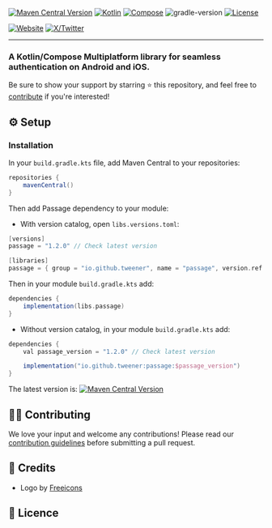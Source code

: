 [![Maven Central Version](https://img.shields.io/maven-central/v/io.github.tweener/passage?color=orange)](https://central.sonatype.com/artifact/io.github.tweener/passage)
[![Kotlin](https://img.shields.io/badge/kotlin-2.0.21-blue.svg?logo=kotlin)](http://kotlinlang.org)
[![Compose](https://img.shields.io/badge/compose-1.7.0-blue.svg?logo=jetpackcompose)](https://www.jetbrains.com/lp/compose-multiplatform)
![gradle-version](https://img.shields.io/badge/gradle-8.5.2-blue?logo=gradle)
[![License](https://img.shields.io/badge/License-Apache%202.0-green.svg)](https://opensource.org/licenses/Apache-2.0)

[![Website](https://img.shields.io/badge/Author-vivienmahe.com-purple)](https://vivienmahe.com/)
[![X/Twitter](https://img.shields.io/twitter/follow/VivienMahe)](https://twitter.com/VivienMahe)

---

<h3>A Kotlin/Compose Multiplatform library for seamless authentication on Android and iOS.</h3>

Be sure to show your support by starring ⭐️ this repository, and feel free to [contribute](#-contributing) if you're interested!

## ⚙️ Setup

### Installation
In your `build.gradle.kts` file, add Maven Central to your repositories:
```Groovy
repositories {
    mavenCentral()
}
```

Then add Passage dependency to your module:

- With version catalog, open `libs.versions.toml`:
```Groovy
[versions]
passage = "1.2.0" // Check latest version

[libraries]
passage = { group = "io.github.tweener", name = "passage", version.ref = "passage" }
```

Then in your module `build.gradle.kts` add:
```Groovy
dependencies {
    implementation(libs.passage)
}
```

- Without version catalog, in your module `build.gradle.kts` add:
```Groovy
dependencies {
    val passage_version = "1.2.0" // Check latest version

    implementation("io.github.tweener:passage:$passage_version")
}
```

The latest version is: [![Maven Central Version](https://img.shields.io/maven-central/v/io.github.tweener/passage?color=orange)](https://central.sonatype.com/artifact/io.github.tweener/passage)

## 👨‍💻 Contributing

We love your input and welcome any contributions! Please read our [contribution guidelines](https://github.com/Tweener/passage/blob/master/CONTRIBUTING.md) before submitting a pull request.

## 🙏 Credits

- Logo by [Freeicons](https://freeicons.io/essential-collection/alarm-icon-icon-2)

## 🪪 Licence
